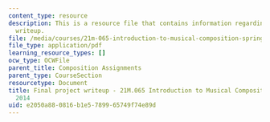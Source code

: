 ```yaml
---
content_type: resource
description: This is a resource file that contains information regarding final project
  writeup.
file: /media/courses/21m-065-introduction-to-musical-composition-spring-2014/e2050a880816b1e5789965749f74e89d_MIT21M_065S14_final_aduff.pdf
file_type: application/pdf
learning_resource_types: []
ocw_type: OCWFile
parent_title: Composition Assignments
parent_type: CourseSection
resourcetype: Document
title: Final project writeup - 21M.065 Introduction to Musical Composition Spring
  2014
uid: e2050a88-0816-b1e5-7899-65749f74e89d
---
```

